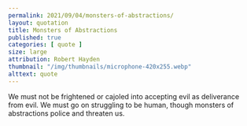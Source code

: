 ```yaml
---
permalink: 2021/09/04/monsters-of-abstractions/
layout: quotation
title: Monsters of Abstractions
published: true
categories: [ quote ]
size: large
attribution: Robert Hayden
thumbnail: "/img/thumbnails/microphone-420x255.webp"
alttext: quote
---
```


We must not be frightened or cajoled into accepting evil as deliverance from evil.
We must go on struggling to be human, though monsters of abstractions police and 
threaten us.
